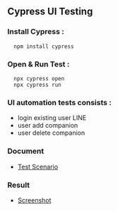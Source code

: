 ## Cypress UI Testing
### Install Cypress :
```
  npm install cypress
```

### Open & Run Test :
```
  npx cypress open
  npx cypress run
```
### UI automation tests consists :
- login existing user LINE
- user add companion
- user delete companion

### Document
- [Test Scenario](https://docs.google.com/spreadsheets/d/1zveT648w18oZB30-4FMLFR2yjG8oAYm-7l8w74ySniY/edit?gid=563568438#gid=563568438)

### Result
- [Screenshot](https://drive.google.com/file/d/1LyEJMEpev6U9-_UGLh7bT6Vmz5_KT2Qc/view?usp=sharing)
